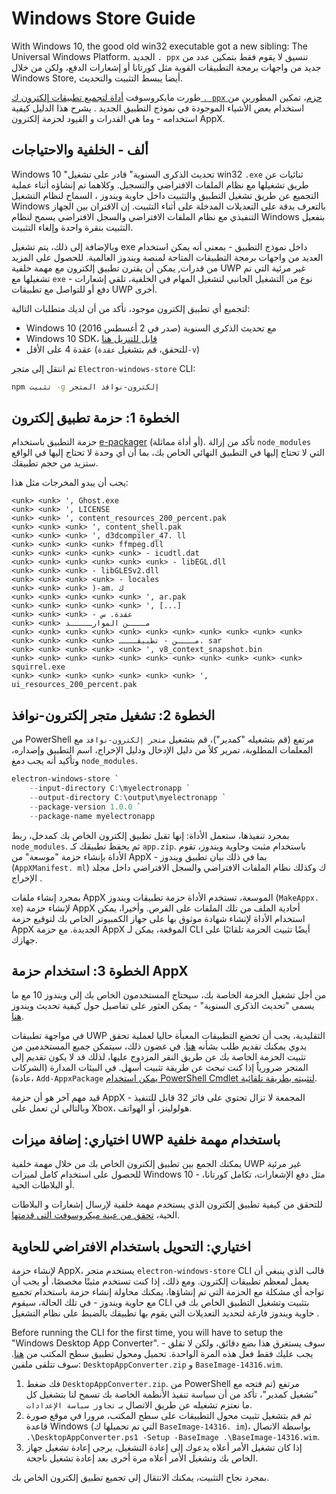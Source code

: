 # Windows Store Guide

With Windows 10, the good old win32 executable got a new sibling: The Universal Windows Platform. الجديد `. ppx` تنسيق لا يقوم فقط بتمكين عدد من جديد من واجهات برمجة التطبيقات القوية مثل كورتانا أو إشعارات الدفع، ولكن من خلال Windows Store, أيضا يبسط التثبيت والتحديث.

طورت مايكروسوفت [أداة لتجميع تطبيقات إلكترون ك `. ppx` حزم](https://github.com/catalystcode/electron-windows-store)، تمكين المطورين من استخدام بعض الأشياء الموجودة في نموذج التطبيق الجديد . يشرح هذا الدليل كيفية استخدامه - وما هي القدرات و القيود لحزمة إلكترون AppX.

## ألف - الخلفية والاحتياجات

Windows 10 "تحديث الذكرى السنوية" قادر على تشغيل win32 `.exe` ثنائيات عن طريق تشغيلها مع نظام الملفات الافتراضي والتسجيل. وكلاهما تم إنشاؤه أثناء عملية التجميع عن طريق تشغيل التطبيق والتثبيت داخل حاوية ويندوز ، السماح لنظام التشغيل Windows بالتعرف بدقة على التعديلات المدخلة على أثناء التثبيت. إن الاقتران بين الجهاز التنفيذي مع نظام الملفات الافتراضي والسجل الافتراضي يسمح لنظام Windows بتفعيل التثبيت بنقرة واحدة وإلغاء التثبيت.

وبالإضافة إلى ذلك، يتم تشغيل exe داخل نموذج التطبيق - بمعنى أنه يمكن استخدام العديد من واجهات برمجة التطبيقات المتاحة لمنصة ويندوز العالمية. للحصول على المزيد من قدرات, يمكن أن يقترن تطبيق إلكترون مع مهمة خلفية UWP غير مرئية التي تم تشغيلها مع `exe` - نوع من التشغيل الجانبي لتشغيل المهام في الخلفية، تلقي إشعارات دفع أو للتواصل مع تطبيقات UWP أخرى.

لتجميع أي تطبيق إلكترون موجود، تأكد من أن لديك متطلبات التالية:

* Windows 10 مع تحديث الذكرى السنوية (صدر في 2 أغسطس 2016)
* Windows 10 SDK، [قابل للتنزيل هنا](https://developer.microsoft.com/en-us/windows/downloads/windows-10-sdk)
* عقدة 4 على الأقل (للتحقق، قم بتشغيل `عقدة-v`)

ثم انتقل إلى متجر `Electron-windows-store` CLI:

```sh
npm تثبيت -g إلكترون-نوافذ المتجر
```

## الخطوة 1: حزمة تطبيق إلكترون

حزمة التطبيق باستخدام [e-packager](https://github.com/electron/electron-packager) (أو أداة مماثلة). تأكد من إزالة `node_modules` التي لا تحتاج إليها في التطبيق النهائي الخاص بك، بما أن أي وحدة لا تحتاج إليها في الواقع ستزيد من حجم تطبيقك.

يجب أن يبدو المخرجات مثل هذا:

```plaintext
<unk> <unk> ', Ghost.exe
<unk> <unk> ', LICENSE
<unk> <unk> ', content_resources_200_percent.pak
<unk> <unk> <unk> ', content_shell.pak
<unk> <unk> <unk> ', d3dcompiler_47. ll
<unk> <unk> <unk> <unk> ffmpeg.dll
<unk> <unk> <unk> <unk> <unk> - icudtl.dat
<unk> <unk> <unk> <unk> <unk> <unk> - libEGL.dll
<unk> <unk> <unk> - libGLESv2.dll
<unk> <unk> <unk> <unk> - locales
<unk> <unk> <unk> )-am. ك
<unk> <unk> <unk> <unk> <unk> ', ar.pak
<unk> <unk> <unk> <unk> <unk> ', [...]
<unk> <unk> <unk> - عقدة. س
<unk> <unk> مــــن الموارـــــد
<unk> <unk> <unk> <unk> <unk> <unk> <unk> <unk> <unk> <unk> <unk> <unk> <unk> <unk> <unk> مــــن - تطبيقــــ. sar
<unk> <unk> <unk> <unk> <unk> ', v8_context_snapshot.bin
<unk> <unk> <unk> <unk> <unk> <unk> <unk> <unk> <unk> <unk> <unk> squirrel.exe
<unk> <unk> <unk> <unk> <unk> <unk> <unk> ', ui_resources_200_percent.pak
```

## الخطوة 2: تشغيل متجر إلكترون-نوافذ

من PowerShell مرتفع (قم بتشغيله "كمدير")، قم بتشغيل `متجر إلكترون-نوافذ` مع المعلمات المطلوبة، تمرير كلاً من دليل الإدخال ودليل الإخراج، اسم التطبيق وإصداره، وتأكيد أنه يجب دمغ `node_modules`.

```powershell
electron-windows-store `
    --input-directory C:\myelectronapp `
    --output-directory C:\output\myelectronapp `
    --package-version 1.0.0 `
    --package-name myelectronapp
```

بمجرد تنفيذها، ستعمل الأداة: إنها تقبل تطبيق إلكترون الخاص بك كمدخل، ربط `node_modules`. ثم يحفظ تطبيقك كـ `app.zip`. باستخدام مثبت وحاوية ويندوز، تقوم الأداة بإنشاء حزمة "موسعة" من AppX - بما في ذلك بيان تطبيق ويندوز (`AppXManifest. ml`) ك وكذلك نظام الملفات الافتراضي والسجل الافتراضي داخل مجلد الإخراج .

بمجرد إنشاء ملفات AppX الموسعة، تستخدم الأداة حزمة تطبيقات ويندوز (`MakeAppx. xe`) لإنشاء حزمة AppX أحادية الملف من تلك الملفات على القرص. وأخيرا، يمكن استخدام الأداة لإنشاء شهادة موثوق بها على جهاز الكمبيوتر الخاص بك لتوقيع حزمة AppX الجديدة. مع حزمة AppX الموقعة، يمكن لـ CLI أيضًا تثبيت الحزمة تلقائيًا على جهازك.

## الخطوة 3: استخدام حزمة AppX

من أجل تشغيل الحزمة الخاصة بك، سيحتاج المستخدمون الخاص بك إلى ويندوز 10 مع ما يسمى "تحديث الذكرى السنوية" - يمكن العثور على تفاصيل حول كيفية تحديث ويندوز [هنا](https://blogs.windows.com/windowsexperience/2016/08/02/how-to-get-the-windows-10-anniversary-update).

في مواجهة تطبيقات UWP التقليدية، يجب أن تخضع التطبيقات المعبأة حاليا لعملية تحقق يدوي يمكنك تقديم طلب بشأنه [هنا](https://developer.microsoft.com/en-us/windows/projects/campaigns/desktop-bridge). في غضون ذلك، سيتمكن جميع المستخدمين من تثبيت الحزمة الخاصة بك عن طريق النقر المزدوج عليها، لذلك قد لا يكون تقديم إلى المتجر ضرورياً إذا كنت تبحث عن طريقة تثبيت أسهل. في البيئات المدارة (الشركات عادة)، `Add-AppxPackage` [يمكن استخدام PowerShell Cmdlet لتثبيته بطريقة تلقائية](https://technet.microsoft.com/en-us/library/hh856048.aspx).

قيد مهم آخر هو أن حزمة AppX المجمعة لا تزال تحتوي على فائز 32 قابل للتنفيذ - وبالتالي لن تعمل على Xbox، هولولينز، أو الهواتف.

## اختياري: إضافة ميزات UWP باستخدام مهمة خلفية
يمكنك الجمع بين تطبيق إلكترون الخاص بك من خلال مهمة خلفية UWP غير مرئية للحصول على استخدام كامل لميزات Windows 10 - مثل دفع الإشعارات، تكامل كورتانا، أو البلاطات الحية.

للتحقق من كيفية تطبيق إلكترون الذي يستخدم مهمة خلفية لإرسال إشعارات و البلاطات الحية، [تحقق من عينة ميكروسوفت التي قدمتها](https://github.com/felixrieseberg/electron-uwp-background).

## اختياري: التحويل باستخدام الافتراضي للحاوية

لإنشاء حزمة AppX، يستخدم متجر `electron-windows-store` CLI قالب الذي ينبغي أن يعمل لمعظم تطبيقات إلكترون. ومع ذلك، إذا كنت تستخدم مثبتًا مخصصًا، أو يجب أن تواجه أي مشكلة مع الحزمة التي تم إنشاؤها، يمكنك محاولة إنشاء حزمة باستخدام تجميع مع حاوية ويندوز - في تلك الحالة، سيقوم CLI بتثبيت وتشغيل التطبيق الخاص بك في حاوية ويندوز فارغة لتحديد التعديلات التي يقوم بها تطبيقك بالضبط على نظام التشغيل .

Before running the CLI for the first time, you will have to setup the "Windows Desktop App Converter". سوف يستغرق هذا بضع دقائق، ولكن لا تقلق - يجب عليك فقط فعل هذه المرة الواحدة. تحميل ومحول تطبيق سطح المكتب من [هنا](https://docs.microsoft.com/en-us/windows/uwp/porting/desktop-to-uwp-run-desktop-app-converter). سوف تتلقى ملفين: `DesktopAppConverter.zip` و `BaseImage-14316.wim`.

1. فك ضغط `DesktopAppConverter.zip`. من PowerShell مرتفع (تم فتحه مع "تشغيل كمدير"، تأكد من أن سياسة تنفيذ الأنظمة الخاصة بك تسمح لنا بتشغيل كل ما نعتزم تشغيله عن طريق الاتصال بـ `تجاوز سياسة الإعدادات`.
2. ثم قم بتشغيل تثبيت محول التطبيقات على سطح المكتب، مرورا في موقع صورة قاعدة Windows (التي تم تحميلها ك `BaseImage-14316. im`)، بواسطة الاتصال `.\DesktopAppConverter.ps1 -Setup -BaseImage .\BaseImage-14316.wim`.
3. إذا كان تشغيل الأمر أعلاه يدعوك إلى إعادة التشغيل، يرجى إعادة تشغيل جهاز الخاص بك وتشغيل الأمر أعلاه مرة أخرى بعد إعادة تشغيل ناجحة.

بمجرد نجاح التثبيت، يمكنك الانتقال إلى تجميع تطبيق إلكترون الخاص بك.
